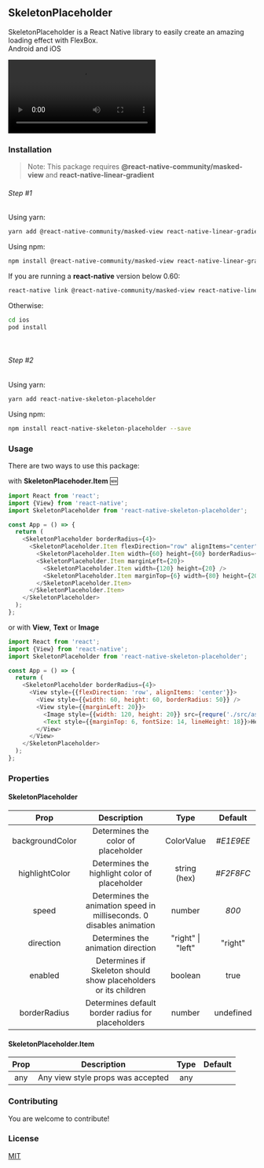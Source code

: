 ## SkeletonPlaceholder

SkeletonPlaceholder is a React Native library to easily create an amazing loading effect with FlexBox.<br/>
Android and iOS

![](https://github.com/chramos/react-native-skeleton-placeholder/tree/master/assets/preview.mp4)

### Installation

> Note: This package requires **@react-native-community/masked-view** and **react-native-linear-gradient**

###### Step #1

Using yarn:

```bash
yarn add @react-native-community/masked-view react-native-linear-gradient
```

Using npm:

```bash
npm install @react-native-community/masked-view react-native-linear-gradient --save
```

If you are running a **react-native** version below 0.60:

```bash
react-native link @react-native-community/masked-view react-native-linear-gradient
```

Otherwise:

```bash
cd ios
pod install
```

&nbsp;&nbsp;

###### Step #2

Using yarn:

```bash
yarn add react-native-skeleton-placeholder
```

Using npm:

```bash
npm install react-native-skeleton-placeholder --save
```

### Usage

There are two ways to use this package:

with **SkeletonPlacehoder.Item** 🆕

```javascript
import React from 'react';
import {View} from 'react-native';
import SkeletonPlaceholder from 'react-native-skeleton-placeholder';

const App = () => {
  return (
    <SkeletonPlaceholder borderRadius={4}>
      <SkeletonPlaceholder.Item flexDirection="row" alignItems="center">
        <SkeletonPlaceholder.Item width={60} height={60} borderRadius={50} />
        <SkeletonPlaceholder.Item marginLeft={20}>
          <SkeletonPlaceholder.Item width={120} height={20} />
          <SkeletonPlaceholder.Item marginTop={6} width={80} height={20} />
        </SkeletonPlaceholder.Item>
      </SkeletonPlaceholder.Item>
    </SkeletonPlaceholder>
  );
};
```

or with **View**, **Text** or **Image**

```javascript
import React from 'react';
import {View} from 'react-native';
import SkeletonPlaceholder from 'react-native-skeleton-placeholder';

const App = () => {
  return (
    <SkeletonPlaceholder borderRadius={4}>
      <View style={{flexDirection: 'row', alignItems: 'center'}}>
        <View style={{width: 60, height: 60, borderRadius: 50}} />
        <View style={{marginLeft: 20}}>
          <Image style={{width: 120, height: 20}} src={requre('./src/assets/image.png')} />
          <Text style={{marginTop: 6, fontSize: 14, lineHeight: 18}}>Hello world</Text>
        </View>
      </View>
    </SkeletonPlaceholder>
  );
};
```

### Properties

#### SkeletonPlaceholder

|      Prop       |                             Description                              |       Type        |  Default  |
| :-------------: | :------------------------------------------------------------------: | :---------------: | :-------: |
| backgroundColor |                 Determines the color of placeholder                  |    ColorValue     | _#E1E9EE_ |
| highlightColor  |            Determines the highlight color of placeholder             |   string (hex)    | _#F2F8FC_ |
|      speed      | Determines the animation speed in milliseconds. 0 disables animation |      number       |   _800_   |
|    direction    |                  Determines the animation direction                  | "right" \| "left" |  "right"  |
|     enabled     |   Determines if Skeleton should show placeholders or its children    |      boolean      |   true    |
|  borderRadius   |          Determines default border radius for placeholders           |      number       | undefined |

#### SkeletonPlaceholder.Item

| Prop |            Description            | Type | Default |
| :--: | :-------------------------------: | :--: | :-----: |
| any  | Any view style props was accepted | any  |

### Contributing

You are welcome to contribute!

### License

[MIT](https://choosealicense.com/licenses/mit/)
